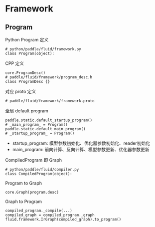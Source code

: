 # Framework

## Program

Python Program 定义
```
# python/paddle/fluid/framework.py
class Program(object):
```

CPP 定义
```
core.ProgramDesc()
# paddle/fluid/framework/program_desc.h
class ProgramDesc {}
```

对应 proto 定义
```
# paddle/fluid/framework/framework.proto
```

全局 default program

```
paddle.static.default_startup_program()
# _main_program_ = Program()
paddle.static.default_main_program()
# _startup_program_ = Program()
```

* startup_program: 模型参数初始化、优化器参数初始化、reader初始化
* main_program: 前向计算、反向计算、模型参数更新、优化器参数更新

CompiledProgram 即 Graph

```
# python/paddle/fluid/compiler.py
class CompiledProgram(object):
```

Program to Graph 
```
core.Graph(program.desc)
```

Graph to Program
```
compiled_program._compile(...)
compiled_graph = compiled_program._graph
fluid.framework.IrGraph(compiled_graph).to_program()
```
